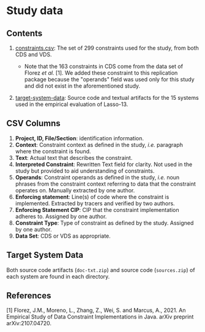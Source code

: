 # Study data

## Contents

1. [constraints.csv](./constraints.csv): The set of 299 constraints used for the study, from both CDS and VDS.
   - Note that the 163 constraints in CDS come from the data set of Florez *et al.* [1]. We added these constraint to this replication package because the "operands" field was used only for this study and did not exist in the aforementioned study.
 
2. [target-system-data](./target-system-data): Source code and textual artifacts for the 15 systems used in the empirical evaluation of Lasso-13.

## CSV Columns

1. **Project, ID, File/Section**: identification information.
2. **Context**: Constraint context as defined in the study, *i.e.* paragraph where the constraint is found.
3. **Text**: Actual text that describes the constraint.
4. **Interpreted Constraint**: Rewritten Text field for clarity. Not used in the study but provided to aid understanding of constraints.
5. **Operands**: Constraint operands as defined in the study, *i.e.* noun phrases from the constraint context referring to data that the constraint operates on. Manually extracted by one author.
6. **Enforcing statement**: Line(s) of code where the constraint is implemented. Extracted by tracers and verified by two authors.
7. **Enforcing Statement CIP**: CIP that the constraint implementation adheres to. Assigned by one author.
8. **Constraint Type**: Type of constraint as defined by the study. Assigned by one author.
9. **Data Set**: CDS or VDS as appropriate.

## Target System Data

Both source code artifacts (`doc-txt.zip`) and source code (`sources.zip`) of each system are found in each directory.

## References

[1] Florez, J.M., Moreno, L., Zhang, Z., Wei, S. and Marcus, A., 2021. An Empirical Study of Data Constraint Implementations in Java. arXiv preprint arXiv:2107.04720.
